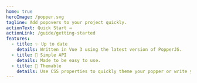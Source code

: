 ```yaml
---
home: true
heroImage: /popper.svg
tagline: Add popovers to your project quickly.
actionText: Quick Start →
actionLink: /guide/getting-started
features:
  - title: ✨ Up to date
    details: Written in Vue 3 using the latest version of PopperJS.
  - title: 🔌 Simple API
    details: Made to be easy to use.
  - title: 🎨 Themable
    details: Use CSS properties to quickly theme your popper or write your own CSS.
---
```

